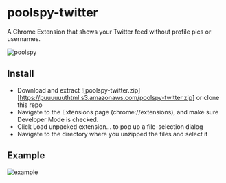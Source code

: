 poolspy-twitter
=================

A Chrome Extension that shows your Twitter feed without profile pics or usernames.

![poolspy](https://puuuuuuthtml.s3.amazonaws.com/poolspy_twitter.png)

Install
-------------

* Download and extract ![poolspy-twitter.zip][https://puuuuuuthtml.s3.amazonaws.com/poolspy-twitter.zip] or clone this repo
* Navigate to the Extensions page (chrome://extensions), and make sure Developer Mode is checked.
* Click Load unpacked extension… to pop up a file-selection dialog
* Navigate to the directory where you unzipped the files and select it

Example
-------------

![example](https://puuuuuuthtml.s3.amazonaws.com/poolspy_twitter_example.jpg)